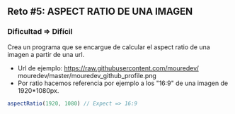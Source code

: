 ## Reto #5: ASPECT RATIO DE UNA IMAGEN
### Dificultad => Difícil

Crea un programa que se encargue de calcular el aspect ratio de una
imagen a partir de una url.

- Url de ejemplo: https://raw.githubusercontent.com/mouredev/
  mouredev/master/mouredev_github_profile.png
- Por ratio hacemos referencia por ejemplo a los "16:9" de una
  imagen de 1920*1080px.

```js
aspectRatio(1920, 1080) // Expect => 16:9
```
